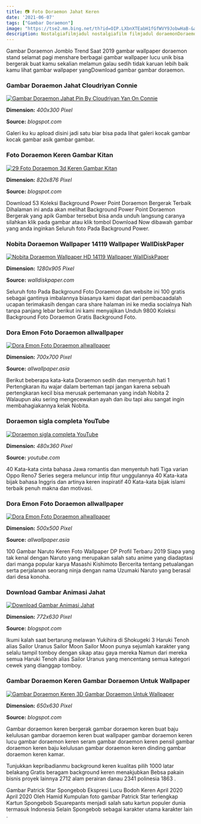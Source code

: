 ```yaml
---
title: 📷 Foto Doraemon Jahat Keren
date: '2021-06-07'
tags: ["Gambar Doraemon"]
image: "https://tse2.mm.bing.net/th?id=OIP.LXbnXTEabH1fGfWVY9JobwHaB-&amp;pid=15.1"
description: Nostalgiafilmjadul nostalgiafilm filmjadul doraemonDoraemon ドラえもん Doraemon adalah judul sebuah manga dan anime yang sangat populer yang dikarang Fu
---
```




Gambar Doraemon Jomblo Trend Saat 2019 gambar wallpaper doraemon stand selamat pagi menshare berbagai gambar wallpaper lucu unik bisa bergerak buat kamu sekalian melamun galau sedih tidak karuan lebih baik kamu lihat gambar wallpaper yangDownload gambar gambar doraemon.



### Gambar Doraemon Jahat Cloudriyan Connie 

[![Gambar Doraemon Jahat  Pin By Cloudriyan Yan On Connie ](https://i.pinimg.com/400x300/14/68/aa/1468aa38a5c29125cab7dd7754a722ab.jpg)](https://i.pinimg.com/400x300/14/68/aa/1468aa38a5c29125cab7dd7754a722ab.jpg)


**Dimension:** _400x300 Pixel_ 

**Source:** _blogspot.com_ 


Galeri ku ku apload disini jadi satu biar bisa pada lihat galeri kocak gambar kocak gambar asik gambar gambar.


### Foto Doraemon Keren Gambar Kitan

[![29 Foto Doraemon 3d Keren  Gambar Kitan](https://img.favpng.com/6/11/23/doraemon-nobita-nobi-shizuka-minamoto-image-photograph-png-favpng-Z1yJ7LVtG3m4MXuLFicfz06tm.jpg)](https://img.favpng.com/6/11/23/doraemon-nobita-nobi-shizuka-minamoto-image-photograph-png-favpng-Z1yJ7LVtG3m4MXuLFicfz06tm.jpg)


**Dimension:** _820x876 Pixel_ 

**Source:** _blogspot.com_ 


Download 53 Koleksi Background Power Point Doraemon Bergerak Terbaik Dihalaman ini anda akan melihat Background Power Point Doraemon Bergerak yang apik Gambar tersebut bisa anda unduh langsung caranya silahkan klik pada gambar atau klik tombol Download Now dibawah gambar yang anda inginkan Seluruh foto Pada Background Power.


### Nobita Doraemon Wallpaper 14119 Wallpaper WallDiskPaper

[![Nobita Doraemon Wallpaper HD 14119 Wallpaper  WallDiskPaper](http://walldiskpaper.com/wp-content/uploads/2015/11/Nobita-Doraemon-Wallpaper-HD.jpg)](http://walldiskpaper.com/wp-content/uploads/2015/11/Nobita-Doraemon-Wallpaper-HD.jpg)


**Dimension:** _1280x905 Pixel_ 

**Source:** _walldiskpaper.com_ 


Seluruh foto Pada Background Foto Doraemon dan website ini 100 gratis sebagai gantinya imbalannya biasanya kami dapat dari pembacaadalah ucapan terimakasih dengan cara share halaman ini ke media socialnya Nah tanpa panjang lebar berikut ini kami menyajikan Unduh 9800 Koleksi Background Foto Doraemon Gratis Background Foto.


### Dora Emon Foto Doraemon allwallpaper

[![Dora Emon Foto Doraemon  allwallpaper](https://ecs7.tokopedia.net/img/cache/700/product-1/2019/11/25/150143/150143_c3d40e3b-6238-41a8-9d91-e14da2e46547_1920_1920.jpg)](https://ecs7.tokopedia.net/img/cache/700/product-1/2019/11/25/150143/150143_c3d40e3b-6238-41a8-9d91-e14da2e46547_1920_1920.jpg)


**Dimension:** _700x700 Pixel_ 

**Source:** _allwallpaper.asia_ 


Berikut beberapa kata-kata Doraemon sedih dan menyentuh hati 1 Pertengkaran itu wajar dalam berteman tapi jangan karena sebuah pertengkaran kecil bisa merusak pertemanan yang indah Nobita 2 Walaupun aku sering mengecewakan ayah dan ibu tapi aku sangat ingin membahagiakannya kelak Nobita.


### Doraemon sigla completa YouTube

[![Doraemon  sigla completa  YouTube](http://i.ytimg.com/vi/8v6gXHdbcsE/hqdefault.jpg)](http://i.ytimg.com/vi/8v6gXHdbcsE/hqdefault.jpg)


**Dimension:** _480x360 Pixel_ 

**Source:** _youtube.com_ 


40 Kata-kata cinta bahasa Jawa romantis dan menyentuh hati Tiga varian Oppo Reno7 Series segera meluncur intip fitur unggulannya 40 Kata-kata bijak bahasa Inggris dan artinya keren inspiratif 40 Kata-kata bijak islami terbaik penuh makna dan motivasi.


### Dora Emon Foto Doraemon allwallpaper

[![Dora Emon Foto Doraemon  allwallpaper](https://i1.sndcdn.com/artworks-000284106992-9udyh8-t500x500.jpg)](https://i1.sndcdn.com/artworks-000284106992-9udyh8-t500x500.jpg)


**Dimension:** _500x500 Pixel_ 

**Source:** _allwallpaper.asia_ 


100 Gambar Naruto Keren Foto Wallpaper DP Profil Terbaru 2019 Siapa yang tak kenal dengan Naruto yang merupakan salah satu anime yang diadaptasi dari manga popular karya Masashi Kishimoto Bercerita tentang petualangan serta perjalanan seorang ninja dengan nama Uzumaki Naruto yang berasal dari desa konoha.


### Download Gambar Animasi Jahat

[![Download Gambar Animasi Jahat](https://lh4.googleusercontent.com/proxy/1N3kkKwlB3yJhWEcwE156pBtX-5nzkcARIaKk2ZY-kDX3-dz3ErplQ7vUc8U7vBeHlrpOeZzXNG0mQ9gV9A=w1200-h630-p-k-no-nu)](https://lh4.googleusercontent.com/proxy/1N3kkKwlB3yJhWEcwE156pBtX-5nzkcARIaKk2ZY-kDX3-dz3ErplQ7vUc8U7vBeHlrpOeZzXNG0mQ9gV9A=w1200-h630-p-k-no-nu)


**Dimension:** _772x630 Pixel_ 

**Source:** _blogspot.com_ 


Ikumi kalah saat bertarung melawan Yukihira di Shokugeki 3 Haruki Tenoh alias Sailor Uranus Sailor Moon Sailor Moon punya sejumlah karakter yang selalu tampil tomboy dengan sikap atau gaya mereka Namun dari mereka semua Haruki Tenoh alias Sailor Uranus yang mencentang semua kategori cewek yang dianggap tomboy.


### Gambar Doraemon Keren Gambar Doraemon Untuk Wallpaper 

[![Gambar Doraemon Keren 3D  Gambar Doraemon Untuk Wallpaper ](https://i.pinimg.com/originals/53/c4/36/53c436f70f4ced021971ada395e8dd6b.jpg)](https://i.pinimg.com/originals/53/c4/36/53c436f70f4ced021971ada395e8dd6b.jpg)


**Dimension:** _650x630 Pixel_ 

**Source:** _blogspot.com_ 



Gambar doraemon keren bergerak gambar doraemon keren buat baju kelulusan gambar doraemon keren buat wallpaper gambar doraemon keren lucu gambar doraemon keren seram gambar doraemon keren pensil gambar doraemon keren baju kelulusan gambar doraemon keren dinding gambar doraemon keren kamar.


Tunjukkan kepribadianmu background keren kualitas pilih 1000 latar belakang Gratis beragam background keren menakjubkan Bebsa pakain bisnis proyek lainnya 2712 alam perairan danau 2341 polinesia 1863 .


Gambar Patrick Star Spongebob Ekspresi Lucu Bodoh Keren April 2020 April 2020 Oleh Hamid Kumpulan foto gambar Patrick Star terlengkap Kartun Spongebob Squarepants menjadi salah satu kartun populer dunia termasuk Indonesia Selain Spongebob sebagai karakter utama karakter lain .




